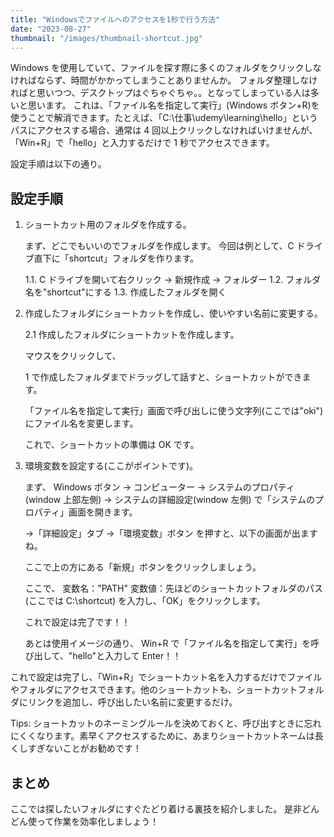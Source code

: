 ```yaml
---
title: "Windowsでファイルへのアクセスを1秒で行う方法"
date: "2023-08-27"
thumbnail: "/images/thumbnail-shortcut.jpg"
---
```


Windows を使用していて、ファイルを探す際に多くのフォルダをクリックしなければならず、時間がかかってしまうことありませんか。
フォルダ整理しなければと思いつつ、デスクトップはぐちゃぐちゃ。。となってしまっている人は多いと思います。
これは、「ファイル名を指定して実行」(Windows ボタン+R)を使うことで解消できます。たとえば、「C:\仕事\udemy\learning\hello」というパスにアクセスする場合、通常は 4 回以上クリックしなければいけませんが、「Win+R」で「hello」と入力するだけで 1 秒でアクセスできます。

設定手順は以下の通り。

## 設定手順

1. ショートカット用のフォルダを作成する。

   まず、どこでもいいのでフォルダを作成します。
   今回は例として、C ドライブ直下に「shortcut」フォルダを作ります。

   1.1. C ドライブを開いて右クリック → 新規作成 → フォルダー
   1.2. フォルダ名を"shortcut"にする
   1.3. 作成したフォルダを開く

2. 作成したフォルダにショートカットを作成し、使いやすい名前に変更する。

   2.1 作成したフォルダにショートカットを作成します。

   マウスをクリックして、

   1 で作成したフォルダまでドラッグして話すと、ショートカットができます。

   「ファイル名を指定して実行」画面で呼び出しに使う文字列(ここでは"oki")にファイル名を変更します。

   これで、ショートカットの準備は OK です。

3. 環境変数を設定する(ここがポイントです)。

   まず、
   Windows ボタン
   → コンピューター
   → システムのプロパティ(window 上部左側)
   → システムの詳細設定(window 左側)
   で「システムのプロパティ」画面を開きます。

   →「詳細設定」タブ
   →「環境変数」ボタン
   を押すと、以下の画面が出ますね。

   ここで上の方にある「新規」ボタンをクリックしましょう。

   ここで、
   変数名："PATH"
   変数値：先ほどのショートカットフォルダのパス(ここでは C:\shortcut)
   を入力し、「OK」をクリックします。

   これで設定は完了です！！

   あとは使用イメージの通り、
   Win+R で「ファイル名を指定して実行」を呼び出して、"hello"と入力して Enter！！

これで設定は完了し、「Win+R」でショートカット名を入力するだけでファイルやフォルダにアクセスできます。他のショートカットも、ショートカットフォルダにリンクを追加し、呼び出したい名前に変更するだけ。

Tips: ショートカットのネーミングルールを決めておくと、呼び出すときに忘れにくくなります。素早くアクセスするために、あまりショートカットネームは長くしすぎないことがお勧めです！

## まとめ

ここでは探したいフォルダにすぐたどり着ける裏技を紹介しました。
是非どんどん使って作業を効率化しましょう！
